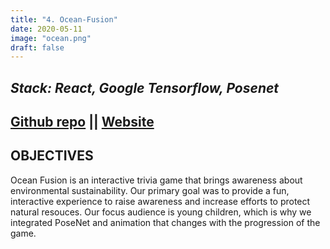 ```yaml
---
title: "4. Ocean-Fusion"
date: 2020-05-11
image: "ocean.png"
draft: false
---
```

*Stack: React, Google Tensorflow, Posenet*
---
[Github repo](https://github.com/1907-Fusion/ocean-fusion) ||
[Website](https://ocean-fusion.herokuapp.com/)
---
OBJECTIVES
---
Ocean Fusion is an interactive trivia game that brings awareness about environmental sustainability. Our primary goal was to provide a fun, interactive experience to raise awareness and increase efforts to protect natural resouces. Our focus audience is young children, which is why we integrated PoseNet and animation that changes with the progression of the game.
